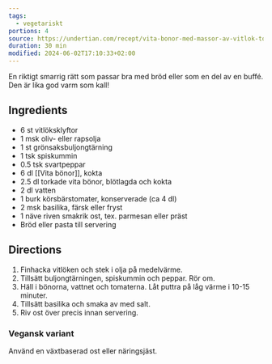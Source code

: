 ```yaml
---
tags:
  - vegetariskt
portions: 4
source: https://undertian.com/recept/vita-bonor-med-massor-av-vitlok-tomat-och-basilika/
duration: 30 min
modified: 2024-06-02T17:10:33+02:00
---
```


En riktigt smarrig rätt som passar bra med bröd eller som en del av en buffé. Den är lika god varm som kall!

## Ingredients
- 6 st vitlöksklyftor
- 1 msk oliv- eller rapsolja
- 1 st grönsaksbuljongtärning
- 1 tsk spiskummin
- 0.5 tsk svartpeppar
- 6 dl [[Vita bönor]], kokta
- 2.5 dl torkade vita bönor, blötlagda och kokta
- 2 dl vatten
- 1 burk körsbärstomater, konserverade (ca 4 dl)
- 2 msk basilika, färsk eller fryst
- 1 näve riven smakrik ost, tex. parmesan eller präst
- Bröd eller pasta till servering

## Directions
1. Finhacka vitlöken och stek i olja på medelvärme.
2. Tillsätt buljongtärningen, spiskummin och peppar. Rör om.
3. Häll i bönorna, vattnet och tomaterna. Låt puttra på låg värme i 10-15 minuter.
4. Tillsätt basilika och smaka av med salt.
5. Riv ost över precis innan servering.

### Vegansk variant

Använd en växtbaserad ost eller näringsjäst.
